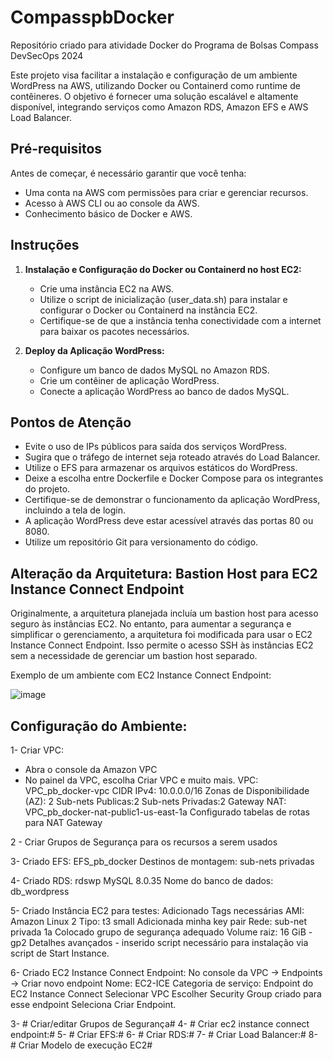 
# CompasspbDocker
Repositório criado para atividade Docker do Programa de Bolsas Compass DevSecOps 2024

Este projeto visa facilitar a instalação e configuração de um ambiente WordPress na AWS, utilizando Docker ou Containerd como runtime de contêineres. O objetivo é fornecer uma solução escalável e altamente disponível, integrando serviços como Amazon RDS, Amazon EFS e AWS Load Balancer.

## Pré-requisitos

Antes de começar, é necessário garantir que você tenha:

- Uma conta na AWS com permissões para criar e gerenciar recursos.
- Acesso à AWS CLI ou ao console da AWS.
- Conhecimento básico de Docker e AWS.

## Instruções

1. **Instalação e Configuração do Docker ou Containerd no host EC2:**
   - Crie uma instância EC2 na AWS.
   - Utilize o script de inicialização (user_data.sh) para instalar e configurar o Docker ou Containerd na instância EC2.
   - Certifique-se de que a instância tenha conectividade com a internet para baixar os pacotes necessários.

2. **Deploy da Aplicação WordPress:**
   - Configure um banco de dados MySQL no Amazon RDS.
   - Crie um contêiner de aplicação WordPress.
   - Conecte a aplicação WordPress ao banco de dados MySQL.



## Pontos de Atenção

- Evite o uso de IPs públicos para saída dos serviços WordPress.
- Sugira que o tráfego de internet seja roteado através do Load Balancer.
- Utilize o EFS para armazenar os arquivos estáticos do WordPress.
- Deixe a escolha entre Dockerfile e Docker Compose para os integrantes do projeto.
- Certifique-se de demonstrar o funcionamento da aplicação WordPress, incluindo a tela de login.
- A aplicação WordPress deve estar acessível através das portas 80 ou 8080.
- Utilize um repositório Git para versionamento do código.



## Alteração da Arquitetura: Bastion Host para EC2 Instance Connect Endpoint

Originalmente, a arquitetura planejada incluía um bastion host para acesso seguro às instâncias EC2. No entanto, para aumentar a segurança e simplificar o gerenciamento, a arquitetura foi modificada para usar o EC2 Instance Connect Endpoint. Isso permite o acesso SSH às instâncias EC2 sem a necessidade de gerenciar um bastion host separado.

Exemplo de um ambiente com EC2 Instance Connect Endpoint:


![image](https://github.com/Tri3010/CompasspbDocker/assets/94199408/7aa6cfbd-3428-4a7a-9249-6c3612948c5e)


## Configuração do Ambiente:
1- Criar VPC:
- Abra o console da Amazon VPC 
- No painel da VPC, escolha Criar VPC e muito mais.
    VPC: VPC_pb_docker-vpc
    CIDR IPv4: 10.0.0.0/16
    Zonas de Disponibilidade (AZ): 2
    Sub-nets Publicas:2
    Sub-nets Privadas:2 
    Gateway NAT: VPC_pb_docker-nat-public1-us-east-1a
    Configurado tabelas de rotas para NAT Gateway

2 - Criar Grupos de Segurança para os recursos a serem usados

3- Criado EFS: EFS_pb_docker
   Destinos de montagem: sub-nets privadas

4- Criado RDS: rdswp
   MySQL 8.0.35
   Nome do banco de dados: db_wordpress

5- Criado Instância EC2 para testes:
   Adicionado Tags necessárias
   AMI: Amazon Linux 2
   Tipo: t3 small
   Adicionada minha key pair
   Rede: sub-net privada 1a
   Colocado grupo de segurança adequado
   Volume raiz: 16 GiB -gp2
   Detalhes avançados - inserido script necessário para instalação via script de 
   Start Instance.

6- Criado EC2 Instance Connect Endpoint:
   No console da VPC -> Endpoints -> Criar novo endpoint
   Nome: EC2-ICE
   Categoria de serviço: Endpoint do EC2 Instance Connect
   Selecionar VPC
   Escolher Security Group criado para esse endpoint
   Seleciona Criar Endpoint.

   
   

   
3- # Criar/editar Grupos de Segurança#
4- # Criar ec2 instance connect endpoint:#
5- # Criar EFS:#
6- # Criar RDS:#
7- # Criar Load Balancer:#
8- # Criar Modelo de execução EC2#








